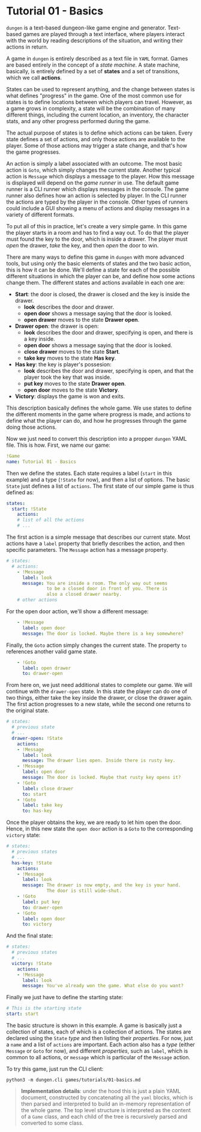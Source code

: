 # Tutorial 01 - Basics

`dungen` is a text-based dungeon-like game engine and generator. Text-based games are played through a text interface, where players interact with the world by reading descriptions of the situation, and writing their actions in return.

A game in `dungen` is entirely described as a text file in `YAML` format.
Games are based entirely in the concept of a *state machine*. A state machine, basically, is entirely defined by a set of **states** and a set of transitions, which we call **actions**.

States can be used to represent anything, and the change between states is what defines "progress" in the game. One of the most common use for states is to define locations between which players can travel. However, as a game grows in complexity, a state will be the combination of many different things, including the current location, an inventory, the character stats, and any other progress performed during the game.

The actual purpose of states is to define which actions can be taken. Every state defines a set of actions, and only those actions are available to the player. Some of those actions may trigger a state change, and that's how the game progresses.

An action is simply a label associated with an outcome. The most basic action is `Goto`, which simply changes the current state. Another typical action is `Message` which displays a message to the player. How this message is displayed will depend on the *game runner* in use. The default game runner is a CLI runner which displays messages in the console. The game runner also defines how an action is selected by player. In the CLI runner the actions are typed by the player in the console. Other types of runners could include a GUI showing a menu of actions and display messages in a variety of different formats.

To put all of this in practice, let's create a very simple game. In this game the player starts in a room and has to find a way out. To do that the player must found the key to the door, which is inside a drawer. The player must *open* the drawer, *take* the key, and then *open* the door to win.

There are many ways to define this game in `dungen` with more advanced tools, but using only the basic elements of states and the two basic action, this is how it can be done. We'll define a state for each of the possible different situations in which the player can be, and define how some actions change them. The different states and actions available in each one are:

* **Start**: the door is closed, the drawer is closed and the key is inside the drawer.
  * **look** describes the door and drawer.
  * **open door** shows a message saying that the door is looked.
  * **open drawer** moves to the state **Drawer open**.
* **Drawer open**: the drawer is open:
  * **look** describes the door and drawer, specifying is open, and there is a key inside.
  * **open door** shows a message saying that the door is looked.
  * **close drawer** moves to the state **Start**.
  * **take key** moves to the state **Has key**.
* **Has key**: the key is player's possesion:
  * **look** describes the door and drawer, specifying is open, and that the player took the key that was inside.
  * **put key** moves to the state **Drawer open**.
  * **open door** moves to the state **Victory**.
* **Victory**: displays the game is won and exits.

This description basically defines the whole game. We use states to define the different moments in the game where progress is made, and actions to define what the player can do, and how he progresses through the game doing those actions.

Now we just need to convert this description into a propper `dungen` YAML file. This is how.
First, we name our game:

```yaml
!Game
name: Tutorial 01 - Basics
```

Then we define the states. Each state requires a label (`start` in this example) and a type (`!State` for now), and then a list of options. The basic `State` just defines a list of `actions`. The first state of our simple game is thus defined as:

```yaml
states:
  start: !State
    actions:
    # list of all the actions
    # ...
```

The first action is a simple message that describes our current state. Most actions have a `label` property that briefly describes the action, and then specific parameters. The `Message` action has a message property.

```yaml
# states:
  # actions:
    - !Message
      label: look
      message: You are inside a room. The only way out seems
               to be a closed door in front of you. There is
               also a closed drawer nearby.
    # other actions
```

For the open door action, we'll show a different message:

```yaml
    - !Message
      label: open door
      message: The door is locked. Maybe there is a key somewhere?
```

Finally, the `Goto` action simply changes the current state. The property `to` references another valid game state.

```yaml
    - !Goto
      label: open drawer
      to: drawer-open
```

From here on, we just need additional states to complete our game. We will continue with the `drawer-open` state. In this state the player can do one of two things, either take the key inside the drawer, or close the drawer again. The first action progresses to a new state, while the second one returns to the original state.

```yaml
# states:
  # previous state
  # ...
  drawer-open: !State
    actions:
    - !Message
      label: look
      message: The drawer lies open. Inside there is rusty key.
    - !Message
      label: open door
      message: The door is locked. Maybe that rusty key opens it?
    - !Goto
      label: close drawer
      to: start
    - !Goto
      label: take key
      to: has-key
```

Once the player obtains the key, we are ready to let him open the door. Hence, in this new state the `open door` action is a `Goto` to the corresponding `victory` state:

```yaml
# states:
  # previous states
  # ...
  has-key: !State
    actions:
    - !Message
      label: look
      message: The drawer is now empty, and the key is your hand.
               The door is still wide-shut.
    - !Goto
      label: put key
      to: drawer-open
    - !Goto
      label: open door
      to: victory
```

And the final state:

```yaml
# states:
  # previous states
  # ...
  victory: !State
    actions:
    - !Message
      label: look
      message: You've already won the game. What else do you want?
```

Finally we just have to define the starting state:

```yaml
# This is the starting state
start: start
```

The basic structure is shown in this example. A game is basically just a collection of states, each of which is a collection of actions. The states are declared using the `State` *type* and then listing their *properties*. For now, just a `name` and a list of `actions` are important. Each action also has a *type* (either `Message` or `Goto` for now), and different *properties*, such as `label`, which is common to all actions, or `message` which is particular of the `Message` action.

To try this game, just run the CLI client:

    python3 -m dungen.cli games/tutorials/01-basics.md

> **Implementation details**: under the hood this is just a plain YAML document, constructed by concatenating all the `yaml` blocks, which is then parsed and interpreted to build an in-memory representation of the whole game. The top level structure is interpreted as the content of a `Game` class, and each child of the tree is recursively parsed and converted to some class.
